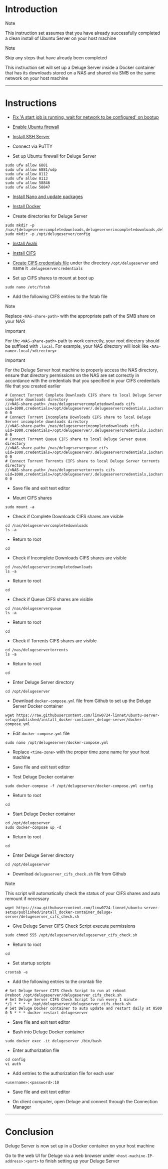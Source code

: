# Introduction
> [!NOTE]
> This instruction set assumes that you have already successfully completed a clean install of Ubuntu Server on your host machine

> [!NOTE]
> Skip any steps that have already been completed

This instruction set will set up a Deluge Server inside a Docker container that has its downloads stored on a NAS and shared via SMB on the same network on your host machine

-----
# Instructions
* [Fix 'A start job is running, wait for network to be configured' on bootup](/fix_network-bootup/README.md)

* [Enable Ubuntu firewall](/enable_firewall/README.md)

* [Install SSH Server](/install_ssh-server/README.md)

* Connect via PuTTY

* Set up Ubuntu firewall for Deluge Server
```
sudo ufw allow 6881
sudo ufw allow 6881/udp
sudo ufw allow 8112
sudo ufw allow 8113
sudo ufw allow 58846
sudo ufw allow 58847
```
* [Install Nano and update packages](/install_nano/README.md)

* [Install Docker](/install_docker/README.md)

* Create directories for Deluge Server
```
sudo mkdir -p /nas/{delugeservercompletedownloads,delugeserverincompletedownloads,delugeserverqueue,delugeservertorrents}
sudo mkdir -p /opt/delugeserver/config
```
* [Install Avahi](/install_avahi/README.md)

* [Install CIFS](/install_cifs/README.md)

* [Create CIFS credentials file](/create_cifs-credentials-file/README.md) under the directory `/opt/delugeserver` and name it `.delugeservercredentials`
  
* Set up CIFS shares to mount at boot up
```
sudo nano /etc/fstab
```
* Add the following CIFS entries to the fstab file
> [!NOTE]
> Replace `<NAS-share-path>` with the appropriate path of the SMB share on your NAS

> [!IMPORTANT]
> For the `<NAS-share-path>` path to work correctly, your root directory should be suffixed with `.local`. For example, your NAS directory will look like `<NAS-name>.local/<directory>`

> [!IMPORTANT]
> For the Deluge Server host machine to properly access the NAS directory, ensure that directory permissions on the NAS are set correctly in accordance with the credentials that you specified in your CIFS credentials file that you created earlier
```
# Connect Torrent Complete Downloads CIFS share to local Deluge Server complete downloads directory
//<NAS-share-path> /nas/delugeservercompletedownloads cifs uid=1000,credentials=/opt/delugeserver/.delugeservercredentials,iocharset=utf8 0 0
# Connect Torrent Incomplete Downloads CIFS share to local Deluge Server incomplete downloads directory
//<NAS-share-path> /nas/delugeserverincompletedownloads cifs uid=1000,credentials=/opt/delugeserver/.delugeservercredentials,iocharset=utf8 0 0
# Connect Torrent Queue CIFS share to local Deluge Server queue directory
//<NAS-share-path> /nas/delugeserverqueue cifs uid=1000,credentials=/opt/delugeserver/.delugeservercredentials,iocharset=utf8 0 0
# Connect Torrent Torrents CIFS share to local Deluge Server torrents directory
//<NAS-share-path> /nas/delugeservertorrents cifs uid=1000,credentials=/opt/delugeserver/.delugeservercredentials,iocharset=utf8 0 0
```
* Save file and exit text editor

* Mount CIFS shares
```
sudo mount -a
```
* Check if Complete Downloads CIFS shares are visible
```
cd /nas/delugeservercompletedownloads
ls -a
```
* Return to root
```
cd
```
* Check if Incomplete Downloads CIFS shares are visible
```
cd /nas/delugeserverincompletedownloads
ls -a
```
* Return to root
```
cd
```
* Check if Queue CIFS shares are visible
```
cd /nas/delugeserverqueue
ls -a
```
* Return to root
```
cd
```
* Check if Torrents CIFS shares are visible
```
cd /nas/delugeservertorrents
ls -a
```
* Return to root
```
cd
```
* Enter Deluge Server directory
```
cd /opt/delugeserver
```
* Download `docker-compose.yml` file from Github to set up the Deluge Server Docker container
```
wget https://raw.githubusercontent.com/linw0724-linnet/ubuntu-server-setup/published/install_docker-container_deluge-server/docker-compose.yml
```
* Edit `docker-compose.yml` file
```
sudo nano /opt/delugeserver/docker-compose.yml
```
* Replace `<time-zone>` with the proper time zone name for your host machine

* Save file and exit text editor

* Test Deluge Docker container
```
sudo docker-compose -f /opt/delugeserver/docker-compose.yml config
```
* Return to root
```
cd
```
* Start Deluge Docker container
```
cd /opt/delugeserver
sudo docker-compose up -d
```
* Return to root
```
cd
```
* Enter Deluge Server directory
```
cd /opt/delugeserver
```
* Download `delugeserver_cifs_check.sh` file from Github
> [!NOTE]
> This script will automatically check the status of your CIFS shares and auto remount if necessary
```
wget https://raw.githubusercontent.com/linw0724-linnet/ubuntu-server-setup/published/install_docker-container_deluge-server/delugeserver_cifs_check.sh
```
* Give Deluge Server CIFS Check Script execute permissions
```
sudo chmod 555 /opt/delugeserver/delugeserver_cifs_check.sh
```
* Return to root
```
cd
```
* Set startup scripts
```
crontab -e
```
* Add the following entries to the crontab file
```
# Set Deluge Server CIFS Check Script to run at reboot
@reboot /opt/delugeserver/delugeserver_cifs_check.sh
# Set Deluge Server CIFS Check Script to run every 1 minute
*/1 * * * * /opt/delugeserver/delugeserver_cifs_check.sh
# Set Deluge Docker container to auto update and restart daily at 0500
0 5 * * * docker restart delugeserver
```
* Save file and exit text editor

* Bash into Deluge Docker container
```
sudo docker exec -it delugeserver /bin/bash
```
* Enter authorization file
```
cd config
vi auth
```
* Add entries to the authorization file for each user
```
<username>:<password>:10
```
* Save file and exit text editor

* On client computer, open Deluge and connect through the Connection Manager
-----
# Conclusion
Deluge Server is now set up in a Docker container on your host machine

Go to the web UI for Deluge via a web browser under `<host-machine-IP-address>:<port>` to finish setting up your Deluge Server
